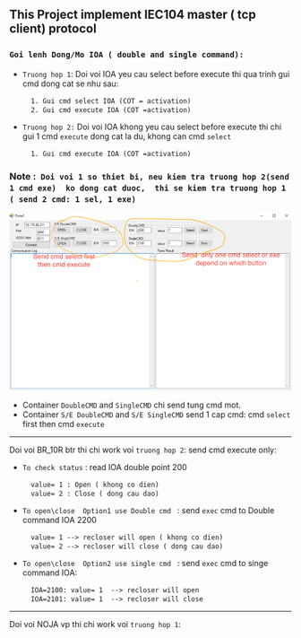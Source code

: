 ## This Project implement IEC104 master ( tcp client)  protocol

### `Goi lenh Dong/Mo IOA ( double and single command):`

* `Truong hop 1`: Doi voi IOA  yeu cau select before execute thi qua trinh gui cmd dong cat se nhu sau:
        
        1. Gui cmd select IOA (COT = activation)
        2. Gui cmd execute IOA (COT =activation)

* `Truong hop 2:` Doi voi IOA  khong yeu cau select before execute thi chi gui 1 cmd `execute` dong cat  la du, khong can cmd `select`

        1. Gui cmd execute IOA (COT =activation)

### Note :` Doi voi 1 so thiet bi, neu kiem tra truong hop 2(send 1 cmd exe)  ko dong cat duoc,  thi se kiem tra truong hop 1 ( send 2 cmd: 1 sel, 1 exe)`




![image info](Img/image.png)

* Container `DoubleCMD` and  `SingleCMD` chi send tung cmd mot.
* Container `S/E DoubleCMD` and  `S/E SingleCMD`  send 1 cap cmd: cmd `select` first then cmd `execute`

---
Doi voi BR_10R btr thi chi work voi `truong hop 2`: send cmd execute only:
* `To check status` : read IOA double point 200
        
        value= 1 : Open ( khong co dien)
        value= 2 : Close ( dong cau dao)
        
* `To open\close  Option1 use Double cmd ` : send `exec` cmd to Double command IOA 2200

        value= 1 --> recloser will open ( khong co dien)
        value= 2 --> recloser will close ( dong cau dao)

* `To open\close  Option2 use single cmd ` : send `exec` cmd to singe command IOA:

        IOA=2100: value= 1  --> recloser will open
        IOA=2101: value= 1  --> recloser will close


        
---
Doi voi NOJA vp thi chi work voi `truong hop 1`:


